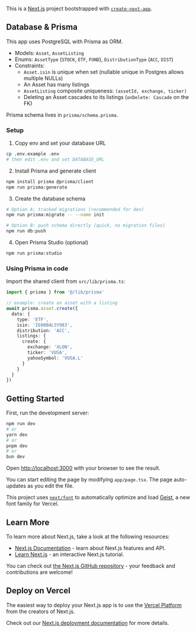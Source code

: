 This is a [Next.js](https://nextjs.org) project bootstrapped with [`create-next-app`](https://nextjs.org/docs/app/api-reference/cli/create-next-app).

## Database & Prisma

This app uses PostgreSQL with Prisma as ORM.

- Models: `Asset`, `AssetListing`
- Enums: `AssetType` (`STOCK`, `ETF`, `FUND`), `DistributionType` (`ACC`, `DIST`)
- Constraints:
  - `Asset.isin` is unique when set (nullable unique in Postgres allows multiple NULLs)
  - An Asset has many listings
  - `AssetListing` composite uniqueness: `(assetId, exchange, ticker)`
  - Deleting an Asset cascades to its listings (`onDelete: Cascade` on the FK)

Prisma schema lives in `prisma/schema.prisma`.

### Setup

1) Copy env and set your database URL

```bash
cp .env.example .env
# then edit .env and set DATABASE_URL
```

2) Install Prisma and generate client

```bash
npm install prisma @prisma/client
npm run prisma:generate
```

3) Create the database schema

```bash
# Option A: tracked migrations (recommended for dev)
npm run prisma:migrate -- --name init

# Option B: push schema directly (quick, no migration files)
npm run db:push
```

4) Open Prisma Studio (optional)

```bash
npm run prisma:studio
```

### Using Prisma in code

Import the shared client from `src/lib/prisma.ts`:

```ts
import { prisma } from '@/lib/prisma'

// example: create an asset with a listing
await prisma.asset.create({
  data: {
    type: 'ETF',
    isin: 'IE00B4L5Y983',
    distribution: 'ACC',
    listings: {
      create: {
        exchange: 'XLON',
        ticker: 'VUSA',
        yahooSymbol: 'VUSA.L'
      }
    }
  }
})
```

## Getting Started

First, run the development server:

```bash
npm run dev
# or
yarn dev
# or
pnpm dev
# or
bun dev
```

Open [http://localhost:3000](http://localhost:3000) with your browser to see the result.

You can start editing the page by modifying `app/page.tsx`. The page auto-updates as you edit the file.

This project uses [`next/font`](https://nextjs.org/docs/app/building-your-application/optimizing/fonts) to automatically optimize and load [Geist](https://vercel.com/font), a new font family for Vercel.

## Learn More

To learn more about Next.js, take a look at the following resources:

- [Next.js Documentation](https://nextjs.org/docs) - learn about Next.js features and API.
- [Learn Next.js](https://nextjs.org/learn) - an interactive Next.js tutorial.

You can check out [the Next.js GitHub repository](https://github.com/vercel/next.js) - your feedback and contributions are welcome!

## Deploy on Vercel

The easiest way to deploy your Next.js app is to use the [Vercel Platform](https://vercel.com/new?utm_medium=default-template&filter=next.js&utm_source=create-next-app&utm_campaign=create-next-app-readme) from the creators of Next.js.

Check out our [Next.js deployment documentation](https://nextjs.org/docs/app/building-your-application/deploying) for more details.
